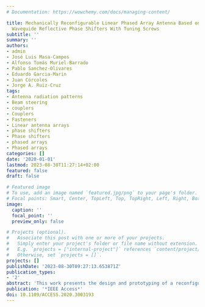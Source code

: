 ```yaml
---
# Documentation: https://wowchemy.com/docs/managing-content/

title: Mechanically Reconfigurable Linear Phased Array Antenna Based on Single-Block
  Waveguide Reflective Phase Shifters With Tuning Screws
subtitle: ''
summary: ''
authors:
- admin
- José Luis Masa-Campos
- Alfonso Tomás Muriel-Barrado
- Pablo Sanchez-Olivares
- Eduardo Garcia-Marin
- Juan Córcoles
- Jorge A. Ruiz-Cruz
tags:
- Antenna radiation patterns
- Beam steering
- couplers
- Couplers
- Fasteners
- Linear antenna arrays
- phase shifters
- Phase shifters
- phased arrays
- Phased arrays
categories: []
date: '2020-01-01'
lastmod: 2023-08-30T11:27:14+02:00
featured: false
draft: false

# Featured image
# To use, add an image named `featured.jpg/png` to your page's folder.
# Focal points: Smart, Center, TopLeft, Top, TopRight, Left, Right, BottomLeft, Bottom, BottomRight.
image:
  caption: ''
  focal_point: ''
  preview_only: false

# Projects (optional).
#   Associate this post with one or more of your projects.
#   Simply enter your project's folder or file name without extension.
#   E.g. `projects = ["internal-project"]` references `content/project/deep-learning/index.md`.
#   Otherwise, set `projects = []`.
projects: []
publishDate: '2023-08-30T09:27:13.653871Z'
publication_types:
- '2'
abstract: 'This work presents the design and prototyping of a reconfigurable phased array in Ku band (16 to 18 GHz) implemented in waveguide technology. The design is based on the use of a novel seamless waveguide module integrating four reconfigurable phase shifters to adjust the relative phase shift between the unitary elements of a linear array, which are illuminated uniformly by a corporate waveguide feeding network. The phase shifters are implemented by a 90° hybrid coupler in waveguide technology where two of its ports are loaded with a tunable reactive load, implemented in this proof of concept with a tuning screw. The four phase shifters have been manufactured in a single part using direct metal laser sintering, avoiding the losses related to bad electric contacts and misalignments associated to multipart devices. This also simplifies the assembly of the full phased array, leading to a modular approach with three parts whose design can be addressed separately. The experimental results for the complete array antenna show great performance and demonstrate that the main-lobe of the radiation pattern can be effectively scanned continuously between the angles -25° and 25°, with a high efficiency in the whole design band thanks to the proposed waveguide implementation.'
publication: '*IEEE Access*'
doi: 10.1109/ACCESS.2020.3003193
---
```

